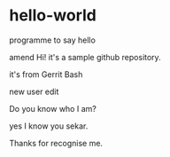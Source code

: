 # hello-world
programme to say hello

amend
Hi! it's a sample github repository.

it's from Gerrit Bash

new user edit 

Do you know who I am?

yes I know you sekar.

Thanks for recognise me.

